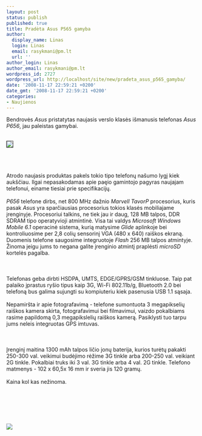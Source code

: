 ```yaml
---
layout: post
status: publish
published: true
title: Pradėta Asus P565 gamyba
author:
  display_name: Linas
  login: Linas
  email: rasykmani@pm.lt
  url: ''
author_login: Linas
author_email: rasykmani@pm.lt
wordpress_id: 2727
wordpress_url: http://localhost/site/new/pradeta_asus_p565_gamyba/
date: '2008-11-17 22:59:21 +0200'
date_gmt: '2008-11-17 22:59:21 +0200'
categories:
- Naujienos
---
```

<p>Bendrovės <i>Asus</i> pristatytas naujasis verslo klasės išmanusis telefonas <i>Asus P656</i>, jau paleistas gamybai.<br />
<br>
<div class="imgright"><img src="http://technews.lt/upl/Failai/asus-p565-handset.jpg" border="1"></div>
<p><br><br />
<br>Atrodo naujasis produktas pakels tokio tipo telefonų našumo lygį kiek aukščiau. Ilgai nepasakodamas apie paęio gamintojo pagyras naujajam telefonui, einame tiesiai prie specifikacijų.<br />
<br><i>P656</i> telefone dirbs, net 800 MHz dažnio <i>Marvell TavorP</i> procesorius, kuris pasak <i>Asus</i> yra sparčiausias procesorius tokios klasės mobiliajame įrenginyje. Procesoriui talkins, ne tiek jau ir daug, 128 MB talpos, DDR SDRAM tipo operatyvioji atmintinė. Visa tai valdys <i> Microsoft Windows Mobile 6.1</i> operacinė sistema, kurią matysime <i>Glide</i> aplinkoje bei kontroliuosime per 2,8 colių sensorinį VGA (480 x 640) raiškos ekraną. Duomenis telefone saugosime integruotoje <i>Flash</i> 256 MB talpos atmintyje. Žinoma jeigu jums to negana galite įrenginio atmintį praplėsti <i>microSD</i> kortelės pagalba.<br />
<br><br />
<br>Telefonas geba dirbti HSDPA, UMTS, EDGE/GPRS/GSM tinkluose. Taip pat palaiko įprastus ryšio tipus kaip 3G, Wi-Fi 802.11b/g, Bluetooth 2.0 bei telefoną bus galima sujungti su kompiuteriu kiek pasenusia USB 1.1 sąsaja.<br />
<br>Nepamiršta ir apie fotografavimą - telefone sumontuota 3 megapikselių raiškos kamera skirta, fotografavimui bei filmavimui, vaizdo pokalbiams rasime papildomą 0,3 megapikslelių raiškos kamerą. Pasiklysti tuo tarpu jums neleis integruotas GPS imtuvas.<br />
<br><br />
<br>Įrenginį maitina 1300 mAh talpos ličio jonų baterija, kurios turėtų pakakti 250-300 val. veikimui budėjimo rėžime 3G tinkle arba 200-250 val. veikiant 2G tinkle. Pokalbiai truks iki 3 val. 3G tinkle arba 4 val. 2G tinkle. Telefono matmenys - 102 x 60,5x 16 mm ir sveria jis 120 gramų.<br />
<br>Kaina kol kas nežinoma.<br />
<br><br />
<br><br />
<br><br><img src="http://technews.lt/upl/Failai/asus-p565-09-22-08.jpg"><br></p>
